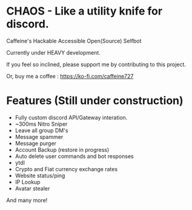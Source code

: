 # CHAOS - Like a utility knife for discord.
Caffeine's Hackable Accessible Open(Source) Selfbot

Currently under HEAVY development.

If you feel so inclined, please support me by contributing to this project. 

Or, buy me a coffee : https://ko-fi.com/caffeine727

# Features (Still under construction)
- Fully custom discord API/Gateway interation.
- ~300ms Nitro Sniper
- Leave all group DM's
- Message spammer
- Message purger
- Account Backup (restore in progress)
- Auto delete user commands and bot responses
- ytdl
- Crypto and Fiat currency exchange rates
- Website status/ping
- IP Lookup
- Avatar stealer

And many more!
